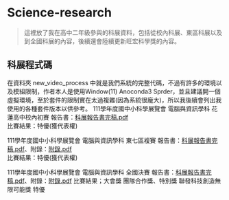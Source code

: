# Science-research
> 這裡放了我在高中二年級參與的科展資料，包括從校內科展、東區科展以及到全國科展的內容，後續還會陸續更新旺宏科學獎的內容。
## 科展程式碼
在資料夾 new_video_process 中就是我們系統的完整代碼，不過有許多的環境以及模組限制，作者本人是使用Window(11) Anoconda3 Sprder，並且建議開一個虛擬環境，至於套件的限制實在太過複雜(因為系統很龐大)，所以我後續會列出我使用的各種套件版本以供參考。
111學年度國中小科學展覽會 電腦與資訊學科 花蓮高中校內初賽 報告書：[科展報告書完稿.pdf](https://github.com/hongnichen/Science-research/files/12909918/default.pdf)  
比賽結果：特優(獲代表權)  
  
111學年度國中小科學展覽會 電腦與資訊學科 東七區複賽 報告書：[科展報告書完稿.pdf](https://github.com/hongnichen/Science-research/files/12909919/default.pdf)、附錄：[附錄.pdf](https://github.com/hongnichen/Science-research/files/12909920/default.pdf)  
比賽結果：特優(獲代表權)  
  
111學年度國中小科學展覽會 電腦與資訊學科 全國決賽 報告書：[科展報告書完稿.pdf](https://github.com/hongnichen/Science-research/files/12909921/default.pdf)、附錄：[附錄.pdf](https://github.com/hongnichen/Science-research/files/12909925/default.pdf)
比賽結果；大會獎 團隊合作獎、特別獎 聯發科技創造無限可能獎 特優  





